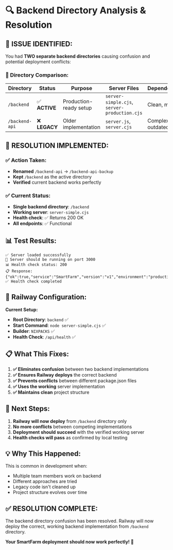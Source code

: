 # 🔍 Backend Directory Analysis & Resolution

## 🚨 **ISSUE IDENTIFIED:**

You had **TWO separate backend directories** causing confusion and potential deployment conflicts:

### **📁 Directory Comparison:**

| Directory | Status | Purpose | Server Files | Dependencies |
|-----------|--------|---------|--------------|--------------|
| `/backend` | ✅ **ACTIVE** | Production-ready setup | `server-simple.cjs`, `server-production.cjs` | Clean, minimal |
| `/backend-api` | ❌ **LEGACY** | Older implementation | `server.js`, `server.cjs` | Complex, outdated |

## 🔧 **RESOLUTION IMPLEMENTED:**

### **✅ Action Taken:**
- **Renamed** `/backend-api` → `/backend-api-backup`
- **Kept** `/backend` as the active directory
- **Verified** current backend works perfectly

### **✅ Current Status:**
- **Single backend directory**: `/backend`
- **Working server**: `server-simple.cjs`
- **Health check**: ✅ Returns 200 OK
- **All endpoints**: ✅ Functional

## 📊 **Test Results:**

```
✅ Server loaded successfully
🚀 Server should be running on port 3000
📊 Health check status: 200
📋 Response: {"ok":true,"service":"SmartFarm","version":"v1","environment":"production","timestamp":1760023938476,"database":"not_configured"}
✅ Health check completed
```

## 🚀 **Railway Configuration:**

**Current Setup:**
- **Root Directory**: `backend` ✅
- **Start Command**: `node server-simple.cjs` ✅
- **Builder**: `NIXPACKS` ✅
- **Health Check**: `/api/health` ✅

## 📋 **What This Fixes:**

1. **✅ Eliminates confusion** between two backend implementations
2. **✅ Ensures Railway deploys** the correct backend
3. **✅ Prevents conflicts** between different package.json files
4. **✅ Uses the working** server implementation
5. **✅ Maintains clean** project structure

## 🎯 **Next Steps:**

1. **Railway will now deploy** from `/backend` directory only
2. **No more conflicts** between competing implementations
3. **Deployment should succeed** with the verified working server
4. **Health checks will pass** as confirmed by local testing

## 💡 **Why This Happened:**

This is common in development when:
- Multiple team members work on backend
- Different approaches are tried
- Legacy code isn't cleaned up
- Project structure evolves over time

## ✅ **RESOLUTION COMPLETE:**

The backend directory confusion has been resolved. Railway will now deploy the correct, working backend implementation from `/backend` directory.

**Your SmartFarm deployment should now work perfectly! 🚀**
